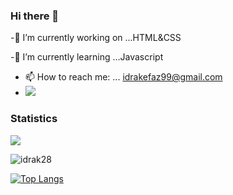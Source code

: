 ### Hi there 👋




-🔭 I’m currently working on ...HTML&CSS

-🌱 I’m currently learning ...Javascript

- 📫 How to reach me: ... idrakefaz99@gmail.com
- ![](https://komarev.com/ghpvc/?username=idrak28&color=138D75&style=flat+square&label=Total+views)



### Statistics
<!--<img src="https://github-readme-stats.vercel.app/api/top-langs/?username=idrak28&theme=dark&hide_langs_below=1" />-->
<img src="https://github-readme-stats.vercel.app/api?username=idrak28&&show_icons=true&title_color=ffffff&icon_color=a4c639&text_color=daf7dc&bg_color=151515">

<p><img align="center" src="https://github-readme-streak-stats.herokuapp.com/?user=idrak28&" alt="idrak28"/></p>


[![Top Langs](https://github-readme-stats.vercel.app/api/top-langs/?username=idrak28&exclude_repo=github-readme-stats,idrak28.github.io)](https://github.com/idrak28)
